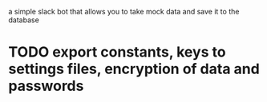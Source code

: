 a simple slack bot that allows you to take mock data and save it to the database

# TODO export constants, keys to settings files, encryption of data and passwords